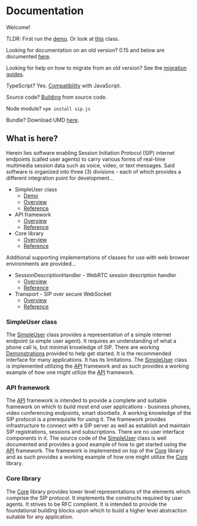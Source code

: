 # Documentation

Welcome!

TLDR: First run the [demo](../demo/README.md). Or look at [this](./simple-user.md) class.

Looking for documentation on an old version? 0.15 and below are documented [here](https://sipjs.com/api).

Looking for help on how to migrate from an old version? See the [migration guides](./MIGRATION.md).

TypeScript? Yes. [Compatibility](./compatibility.md) with JavaScript.

Source code? [Building](./BUILDING.md) from source code.

Node module? `npm install sip.js`

Bundle? Download UMD [here](https://sipjs.com/download).

## What is here?

Herein lies software enabling Session Initiation Protocol (SIP) internet endpoints (called user agents) to carry various forms of real-time multimedia session data such as voice, video, or text messages. Said software is organized into three (3) divisions - each of which provides a different integration point for development...

* SimpleUser class
  * [Demo](../demo/README.md)
  * [Overview](./simple-user.md)
  * [Reference](./simple-user/sip.js.md)
* API framework
  * [Overview](./api.md)
  * [Reference](./api/sip.js.md)
* Core library
  * [Overview](./core.md)
  * [Reference](./core/sip.js.md)

Additional supporting implementations of classes for use with web browser environments are provided...

* SessionDescriptionHandler - WebRTC session description handler
  * [Overview](./session-description-handler.md)
  * [Reference](./session-description-handler/sip.js.md)
* Transport - SIP over secure WebSocket
  * [Overview](./transport.md)
  * [Reference](./transport/sip.js.md)

### SimpleUser class

The [SimpleUser](./simple-user.md) class provides a representation of a simple internet endpoint (a simple user agent). It requires an understanding of what a phone call is, but minimal knowledge of SIP. There are working [Demonstrations](../demo/README.md) provided to help get started. It is the recommended interface for many applications. It has its limitations. The [SimpleUser](./simple-user.md) class is implemented utilizing the [API](./api.md) framework and as such provides a working example of how one might utilize the [API](./api.md) framework.

### API framework

The [API](./api.md) framework is intended to provide a complete and suitable framework on which to build most end user applications - business phones, video conferencing endpoints, smart doorbells. A working knowledge of the SIP protocol is a prerequisite for using it. The framework provides infrastructure to connect with a SIP server as well as establish and maintain SIP registrations, sessions and subscriptions. There are no user interface components in it. The source code of the [SimpleUser](./simple-user.md) class is well documented and provides a good example of how to get started using the [API](./api.md) framework. The framework is implemented on top of the [Core](./core.md) library and as such provides a working example of how one might utilize the [Core](./core.md) library.

### Core library

The [Core](./core.md) library provides lower level representations of the elements which comprise the SIP protocol. It implements the constructs required by user agents. It strives to be RFC complient. It is intended to provide the foundational building blocks upon which to build a higher level abstraction suitable for any application.


